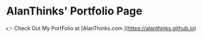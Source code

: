 # AlanThinks' Portfolio Page
👉 Check Out My PortFolio at [AlanThinks.com \](https://alanthinks.github.io)
